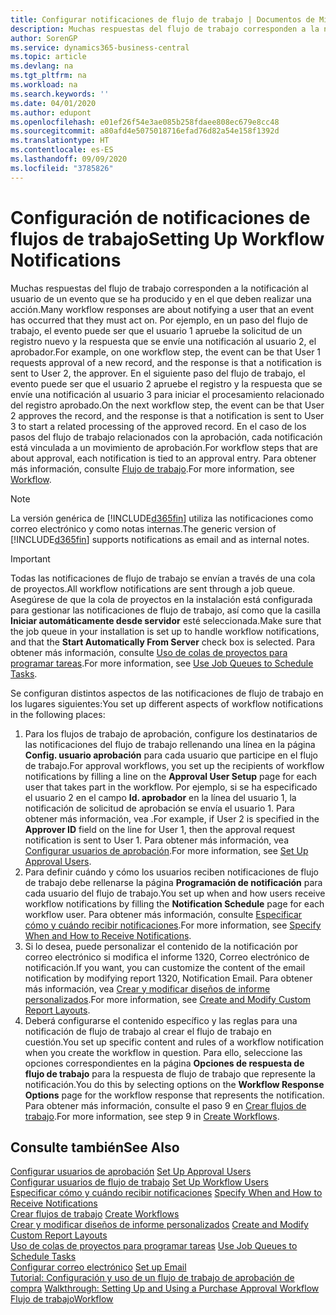 ```yaml
---
title: Configurar notificaciones de flujo de trabajo | Documentos de Microsoft
description: Muchas respuestas del flujo de trabajo corresponden a la notificación al usuario de un evento que se ha producido y en el que deben realizar una acción. Por ejemplo, en un paso del flujo de trabajo, el evento puede ser que el usuario 1 apruebe la solicitud de un registro nuevo y la respuesta que se envíe una notificación al usuario 2, el aprobador. En el siguiente paso del flujo de trabajo, el evento puede ser que el usuario 2 apruebe el registro y la respuesta que se envíe una notificación al usuario 3 para iniciar el procesamiento relacionado del registro aprobado. En el caso de los pasos del flujo de trabajo relacionados con la aprobación, cada notificación está vinculada a un movimiento de aprobación.
author: SorenGP
ms.service: dynamics365-business-central
ms.topic: article
ms.devlang: na
ms.tgt_pltfrm: na
ms.workload: na
ms.search.keywords: ''
ms.date: 04/01/2020
ms.author: edupont
ms.openlocfilehash: e01ef26f54e3ae085b258fdaee808ec679e8cc48
ms.sourcegitcommit: a80afd4e5075018716efad76d82a54e158f1392d
ms.translationtype: HT
ms.contentlocale: es-ES
ms.lasthandoff: 09/09/2020
ms.locfileid: "3785826"
---
```

# <a name="setting-up-workflow-notifications"></a><span data-ttu-id="bc5ac-106">Configuración de notificaciones de flujos de trabajo</span><span class="sxs-lookup"><span data-stu-id="bc5ac-106">Setting Up Workflow Notifications</span></span>
<span data-ttu-id="bc5ac-107">Muchas respuestas del flujo de trabajo corresponden a la notificación al usuario de un evento que se ha producido y en el que deben realizar una acción.</span><span class="sxs-lookup"><span data-stu-id="bc5ac-107">Many workflow responses are about notifying a user that an event has occurred that they must act on.</span></span> <span data-ttu-id="bc5ac-108">Por ejemplo, en un paso del flujo de trabajo, el evento puede ser que el usuario 1 apruebe la solicitud de un registro nuevo y la respuesta que se envíe una notificación al usuario 2, el aprobador.</span><span class="sxs-lookup"><span data-stu-id="bc5ac-108">For example, on one workflow step, the event can be that User 1 requests approval of a new record, and the response is that a notification is sent to User 2, the approver.</span></span> <span data-ttu-id="bc5ac-109">En el siguiente paso del flujo de trabajo, el evento puede ser que el usuario 2 apruebe el registro y la respuesta que se envíe una notificación al usuario 3 para iniciar el procesamiento relacionado del registro aprobado.</span><span class="sxs-lookup"><span data-stu-id="bc5ac-109">On the next workflow step, the event can be that User 2 approves the record, and the response is that a notification is sent to User 3 to start a related processing of the approved record.</span></span> <span data-ttu-id="bc5ac-110">En el caso de los pasos del flujo de trabajo relacionados con la aprobación, cada notificación está vinculada a un movimiento de aprobación.</span><span class="sxs-lookup"><span data-stu-id="bc5ac-110">For workflow steps that are about approval, each notification is tied to an approval entry.</span></span> <span data-ttu-id="bc5ac-111">Para obtener más información, consulte [Flujo de trabajo](across-workflow.md).</span><span class="sxs-lookup"><span data-stu-id="bc5ac-111">For more information, see [Workflow](across-workflow.md).</span></span>  

> [!NOTE]  
>  <span data-ttu-id="bc5ac-112">La versión genérica de [!INCLUDE[d365fin](includes/d365fin_md.md)] utiliza las notificaciones como correo electrónico y como notas internas.</span><span class="sxs-lookup"><span data-stu-id="bc5ac-112">The generic version of [!INCLUDE[d365fin](includes/d365fin_md.md)] supports notifications as email and as internal notes.</span></span>  

> [!IMPORTANT]  
>  <span data-ttu-id="bc5ac-113">Todas las notificaciones de flujo de trabajo se envían a través de una cola de proyectos.</span><span class="sxs-lookup"><span data-stu-id="bc5ac-113">All workflow notifications are sent through a job queue.</span></span> <span data-ttu-id="bc5ac-114">Asegúrese de que la cola de proyectos en la instalación está configurada para gestionar las notificaciones de flujo de trabajo, así como que la casilla **Iniciar automáticamente desde servidor** esté seleccionada.</span><span class="sxs-lookup"><span data-stu-id="bc5ac-114">Make sure that the job queue in your installation is set up to handle workflow notifications, and that the **Start Automatically From Server** check box is selected.</span></span> <span data-ttu-id="bc5ac-115">Para obtener más información, consulte [Uso de colas de proyectos para programar tareas](admin-job-queues-schedule-tasks.md).</span><span class="sxs-lookup"><span data-stu-id="bc5ac-115">For more information, see [Use Job Queues to Schedule Tasks](admin-job-queues-schedule-tasks.md).</span></span>

<span data-ttu-id="bc5ac-116">Se configuran distintos aspectos de las notificaciones de flujo de trabajo en los lugares siguientes:</span><span class="sxs-lookup"><span data-stu-id="bc5ac-116">You set up different aspects of workflow notifications in the following places:</span></span>  

1.  <span data-ttu-id="bc5ac-117">Para los flujos de trabajo de aprobación, configure los destinatarios de las notificaciones del flujo de trabajo rellenando una línea en la página **Config. usuario aprobación** para cada usuario que participe en el flujo de trabajo.</span><span class="sxs-lookup"><span data-stu-id="bc5ac-117">For approval workflows, you set up the recipients of workflow notifications by filling a line on the **Approval User Setup** page for each user that takes part in the workflow.</span></span> <span data-ttu-id="bc5ac-118">Por ejemplo, si se ha especificado el usuario 2 en el campo **Id. aprobador** en la línea del usuario 1, la notificación de solicitud de aprobación se envía el usuario 1. Para obtener más información, vea .</span><span class="sxs-lookup"><span data-stu-id="bc5ac-118">For example, if User 2 is specified in the **Approver ID** field on the line for User 1, then the approval request notification is sent to User 1.</span></span> <span data-ttu-id="bc5ac-119">Para obtener más información, vea [Configurar usuarios de aprobación](across-how-to-set-up-approval-users.md).</span><span class="sxs-lookup"><span data-stu-id="bc5ac-119">For more information, see [Set Up Approval Users](across-how-to-set-up-approval-users.md).</span></span>  
2.  <span data-ttu-id="bc5ac-120">Para definir cuándo y cómo los usuarios reciben notificaciones de flujo de trabajo debe rellenarse la página **Programación de notificación** para cada usuario del flujo de trabajo.</span><span class="sxs-lookup"><span data-stu-id="bc5ac-120">You set up when and how users receive workflow notifications by filling the **Notification Schedule** page for each workflow user.</span></span> <span data-ttu-id="bc5ac-121">Para obtener más información, consulte [Especificar cómo y cuándo recibir notificaciones](across-how-to-specify-when-and-how-to-receive-notifications.md).</span><span class="sxs-lookup"><span data-stu-id="bc5ac-121">For more information, see [Specify When and How to Receive Notifications](across-how-to-specify-when-and-how-to-receive-notifications.md).</span></span>  
3.  <span data-ttu-id="bc5ac-122">Si lo desea, puede personalizar el contenido de la notificación por correo electrónico si modifica el informe 1320, Correo electrónico de notificación.</span><span class="sxs-lookup"><span data-stu-id="bc5ac-122">If you want, you can customize the content of the email notification by modifying report 1320, Notification Email.</span></span> <span data-ttu-id="bc5ac-123">Para obtener más información, vea [Crear y modificar diseños de informe personalizados](ui-how-create-custom-report-layout.md).</span><span class="sxs-lookup"><span data-stu-id="bc5ac-123">For more information, see [Create and Modify Custom Report Layouts](ui-how-create-custom-report-layout.md).</span></span>  
4.  <span data-ttu-id="bc5ac-124">Deberá configurarse el contenido específico y las reglas para una notificación de flujo de trabajo al crear el flujo de trabajo en cuestión.</span><span class="sxs-lookup"><span data-stu-id="bc5ac-124">You set up specific content and rules of a workflow notification when you create the workflow in question.</span></span> <span data-ttu-id="bc5ac-125">Para ello, seleccione las opciones correspondientes en la página **Opciones de respuesta de flujo de trabajo** para la respuesta de flujo de trabajo que represente la notificación.</span><span class="sxs-lookup"><span data-stu-id="bc5ac-125">You do this by selecting options on the **Workflow Response Options** page for the workflow response that represents the notification.</span></span> <span data-ttu-id="bc5ac-126">Para obtener más información, consulte el paso 9 en [Crear flujos de trabajo](across-how-to-create-workflows.md).</span><span class="sxs-lookup"><span data-stu-id="bc5ac-126">For more information, see step 9 in [Create Workflows](across-how-to-create-workflows.md).</span></span>  

## <a name="see-also"></a><span data-ttu-id="bc5ac-127">Consulte también</span><span class="sxs-lookup"><span data-stu-id="bc5ac-127">See Also</span></span>  
 <span data-ttu-id="bc5ac-128">[Configurar usuarios de aprobación](across-how-to-set-up-approval-users.md) </span><span class="sxs-lookup"><span data-stu-id="bc5ac-128">[Set Up Approval Users](across-how-to-set-up-approval-users.md) </span></span>  
 <span data-ttu-id="bc5ac-129">[Configurar usuarios de flujo de trabajo](across-how-to-set-up-workflow-users.md) </span><span class="sxs-lookup"><span data-stu-id="bc5ac-129">[Set Up Workflow Users](across-how-to-set-up-workflow-users.md) </span></span>  
 <span data-ttu-id="bc5ac-130">[Especificar cómo y cuándo recibir notificaciones](across-how-to-specify-when-and-how-to-receive-notifications.md) </span><span class="sxs-lookup"><span data-stu-id="bc5ac-130">[Specify When and How to Receive Notifications](across-how-to-specify-when-and-how-to-receive-notifications.md) </span></span>  
 <span data-ttu-id="bc5ac-131">[Crear flujos de trabajo](across-how-to-create-workflows.md) </span><span class="sxs-lookup"><span data-stu-id="bc5ac-131">[Create Workflows](across-how-to-create-workflows.md) </span></span>  
 <span data-ttu-id="bc5ac-132">[Crear y modificar diseños de informe personalizados](ui-how-create-custom-report-layout.md) </span><span class="sxs-lookup"><span data-stu-id="bc5ac-132">[Create and Modify Custom Report Layouts](ui-how-create-custom-report-layout.md) </span></span>  
 <span data-ttu-id="bc5ac-133">[Uso de colas de proyectos para programar tareas](admin-job-queues-schedule-tasks.md) </span><span class="sxs-lookup"><span data-stu-id="bc5ac-133">[Use Job Queues to Schedule Tasks](admin-job-queues-schedule-tasks.md) </span></span>  
 <span data-ttu-id="bc5ac-134">[Configurar correo electrónico](admin-how-setup-email.md) </span><span class="sxs-lookup"><span data-stu-id="bc5ac-134">[Set up Email](admin-how-setup-email.md) </span></span>  
 <span data-ttu-id="bc5ac-135">[Tutorial: Configuración y uso de un flujo de trabajo de aprobación de compra](walkthrough-setting-up-and-using-a-purchase-approval-workflow.md) </span><span class="sxs-lookup"><span data-stu-id="bc5ac-135">[Walkthrough: Setting Up and Using a Purchase Approval Workflow](walkthrough-setting-up-and-using-a-purchase-approval-workflow.md) </span></span>  
 [<span data-ttu-id="bc5ac-136">Flujo de trabajo</span><span class="sxs-lookup"><span data-stu-id="bc5ac-136">Workflow</span></span>](across-workflow.md)   
